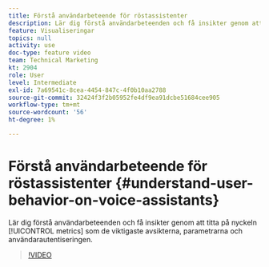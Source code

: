 ```yaml
---
title: Förstå användarbeteende för röstassistenter
description: Lär dig förstå användarbeteenden och få insikter genom att titta på viktiga mätvärden, som de viktigaste metoderna, parametrarna och användarautentiseringen.
feature: Visualiseringar
topics: null
activity: use
doc-type: feature video
team: Technical Marketing
kt: 2904
role: User
level: Intermediate
exl-id: 7a69541c-8cea-4454-847c-4f0b10aa2788
source-git-commit: 32424f3f2b05952fe4df9ea91dcbe51684cee905
workflow-type: tm+mt
source-wordcount: '56'
ht-degree: 1%

---
```


# Förstå användarbeteende för röstassistenter {#understand-user-behavior-on-voice-assistants}

Lär dig förstå användarbeteenden och få insikter genom att titta på nyckeln [!UICONTROL metrics] som de viktigaste avsikterna, parametrarna och användarautentiseringen.

>[!VIDEO](https://video.tv.adobe.com/v/27227/?quality=9)
